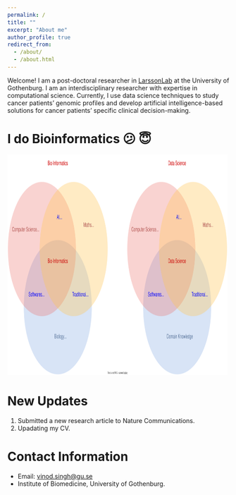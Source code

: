 ```yaml
---
permalink: /
title: ""
excerpt: "About me"
author_profile: true
redirect_from: 
  - /about/
  - /about.html
---
```


Welcome! I am a post-doctoral researcher in [LarssonLab](https://www.gu.se/en/research/erik-larsson) at the University of Gothenburg. I am an interdisciplinary researcher with expertise in computational science. Currently, I use data science techniques to study cancer patients’ genomic profiles and develop artificial intelligence-based solutions for cancer patients’ specific clinical decision-making.


I do Bioinformatics :confused:	:innocent:  
======


<img src="../images/BioinformaticsVenn.svg" alt="What is Bioinformatics?" style="height: 500px; width:500px;"/>

<!--![plot](../images/BioinformaticsVenn.svg)-->


New Updates
======
1. Submitted a new research article to Nature Communications.
1. Upadating my CV.

Contact Information
======
* Email: vinod.singh@gu.se
* Institute of Biomedicine, University of Gothenburg.

